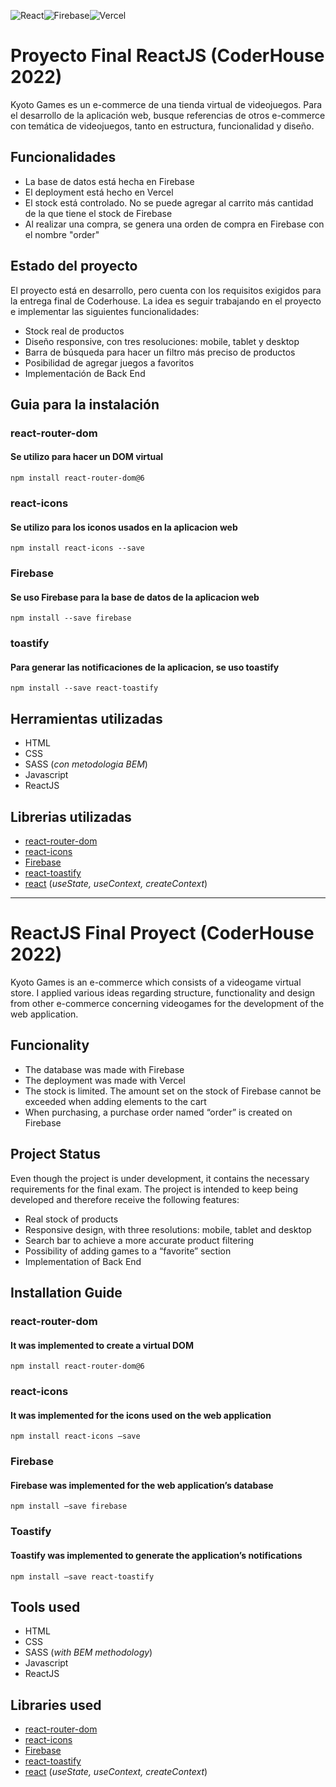 ![React](https://img.shields.io/badge/react-%2320232a.svg?style=for-the-badge&logo=react&logoColor=%2361DAFB)![Firebase](https://img.shields.io/badge/firebase-%23039BE5.svg?style=for-the-badge&logo=firebase)![Vercel](https://img.shields.io/badge/vercel-%23000000.svg?style=for-the-badge&logo=vercel&logoColor=white)

# Proyecto Final ReactJS (CoderHouse 2022)

Kyoto Games es un e-commerce de una tienda virtual de videojuegos. Para el desarrollo de la aplicación web, busque referencias de otros e-commerce con temática de videojuegos, tanto en estructura, funcionalidad y diseño.

## Funcionalidades
* La base de datos está hecha en Firebase
* El deployment está hecho en Vercel
* El stock está controlado. No se puede agregar al carrito más cantidad de la que tiene el stock de Firebase
* Al realizar una compra, se genera una orden de compra en Firebase con el nombre "order"

## Estado del proyecto
El proyecto está en desarrollo, pero cuenta con los requisitos exigidos para la entrega final de Coderhouse. La idea es seguir trabajando en el proyecto e implementar las siguientes funcionalidades:

* Stock real de productos
* Diseño responsive, con tres resoluciones: mobile, tablet y desktop
* Barra de búsqueda para hacer un filtro más preciso de productos
* Posibilidad de agregar juegos a favoritos
* Implementación de Back End

## Guia para la instalación
### react-router-dom
#### Se utilizo para hacer un DOM virtual
```
npm install react-router-dom@6
```
### react-icons
#### Se utilizo para los iconos usados en la aplicacion web
```
npm install react-icons --save
```
### Firebase
#### Se uso Firebase para la base de datos de la aplicacion web
```
npm install --save firebase
```
### toastify
#### Para generar las notificaciones de la aplicacion, se uso toastify
```
npm install --save react-toastify
```

## Herramientas utilizadas
* HTML
* CSS
* SASS (_con metodologia BEM_)
* Javascript
* ReactJS

## Librerias utilizadas
* [react-router-dom](https://reactrouter.com/)
* [react-icons](https://react-icons.github.io/react-icons) 
* [Firebase](https://firebase.google.com/)
* [react-toastify](https://fkhadra.github.io/react-toastify/introduction)
* [react](https://es.reactjs.org/) (_useState, useContext, createContext_)

------

# ReactJS Final Proyect (CoderHouse 2022)
Kyoto Games is an e-commerce which consists of a videogame virtual store. I applied various ideas regarding structure, functionality and design from other e-commerce concerning videogames for the development of the web application.

## Funcionality
* The database was made with Firebase
* The deployment was made with Vercel
* The stock is limited. The amount set on the stock of Firebase cannot be exceeded when adding elements to the cart
* When purchasing, a purchase order named “order” is created on Firebase

## Project Status
Even though the project is under development, it contains the necessary requirements for the final exam. The project is intended to keep being developed and therefore receive the following features:

* Real stock of products
* Responsive design, with three resolutions: mobile, tablet and desktop
* Search bar to achieve a more accurate product filtering
* Possibility of adding games to a “favorite” section
* Implementation of Back End

## Installation Guide
### react-router-dom
#### It was implemented to create a virtual DOM
```
npm install react-router-dom@6
```
### react-icons
#### It was implemented for the icons used on the web application
```
npm install react-icons –save
```
### Firebase
#### Firebase was implemented for the web application’s database
```
npm install –save firebase
```
### Toastify
#### Toastify was implemented to generate the application’s notifications
```
npm install –save react-toastify
```

## Tools used
* HTML
* CSS
* SASS (_with BEM methodology_)
* Javascript
* ReactJS

## Libraries used
* [react-router-dom](https://reactrouter.com/)
* [react-icons](https://react-icons.github.io/react-icons) 
* [Firebase](https://firebase.google.com/)
* [react-toastify](https://fkhadra.github.io/react-toastify/introduction)
* [react](https://es.reactjs.org/) (_useState, useContext, createContext_)


